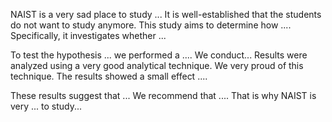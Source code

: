 NAIST is a very sad place to study ...
It is well-established that the students do not want to study anymore. This study aims to determine how .... Specifically, it investigates whether ... 


To test the hypothesis ... we performed a .... 
We conduct...
Results were analyzed using a very good analytical technique. We very proud of this technique. The results showed a small effect .... 


These results suggest that ... We recommend that .... That is why NAIST is very ... to study...
